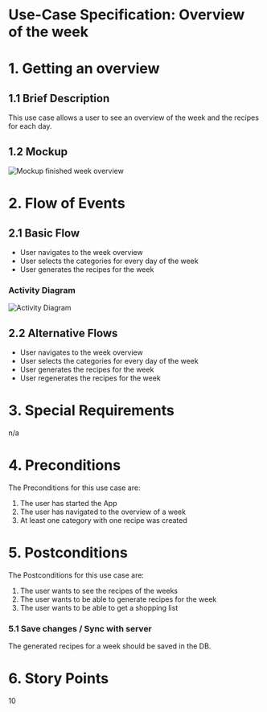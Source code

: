 # Use-Case Specification: Overview of the week

# 1. Getting an overview

## 1.1 Brief Description
This use case allows a user to see an overview of the week and the recipes for each day. 

## 1.2 Mockup
![Mockup finished week overview](mockups/Übersicht%202.png)

# 2. Flow of Events

## 2.1 Basic Flow
- User navigates to the week overview
- User selects the categories for every day of the week
- User generates the recipes for the week

### Activity Diagram
![Activity Diagram](../activity_diagrams/UCD3_Session_Overview.png)

## 2.2 Alternative Flows
- User navigates to the week overview
- User selects the categories for every day of the week
- User generates the recipes for the week
- User regenerates the recipes for the week

# 3. Special Requirements
n/a

# 4. Preconditions
The Preconditions for this use case are:
1. The user has started the App
2. The user has navigated to the overview of a week
3. At least one category with one recipe was created

# 5. Postconditions
The Postconditions for this use case are:
1. The user wants to see the recipes of the weeks
2. The user wants to be able to generate recipes for the week
3. The user wants to be able to get a shopping list

### 5.1 Save changes / Sync with server
The generated recipes for a week should be saved in the DB.

# 6. Story Points
10